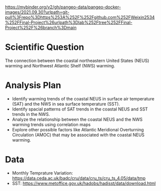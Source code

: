 https://mybinder.org/v2/gh/pangeo-data/pangeo-docker-images/2021.09.30?urlpath=git-pull%3Frepo%3Dhttps%253A%252F%252Fgithub.com%252FWeixin2534%252FFinal-Project%26urlpath%3Dlab%252Ftree%252FFinal-Project%252F%26branch%3Dmain
# Scientific Question

The connection between the coastal northeastern United States (NEUS) warming and Northwest Atlantic Shelf (NWS) warming.

# Analysis Plan

- Identify warming trends of the coastal NEUS in surface air temperature (SAT) and the NWS in sea surface temperature (SST).
- Identify spacial patterns of SAT trends in the coastal NEUS and SST trends in the NWS.
- Analyze the relationship between the coastal NEUS and the NWS warming trends using correlation maps
- Explore other possible factors like Atlantic Meridional Overturning Circulation (AMOC) that may be associated with the coastal NEUS warming.

# Data

- Monthly Temprature Variation: https://data.ceda.ac.uk/badc/cru/data/cru_ts/cru_ts_4.05/data/tmp
- SST: https://www.metoffice.gov.uk/hadobs/hadisst/data/download.html
